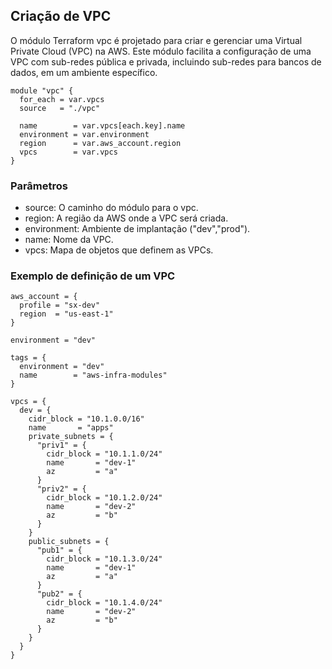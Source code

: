 ## Criação de VPC

O módulo Terraform vpc é projetado para criar e gerenciar uma Virtual Private Cloud (VPC) na AWS. Este módulo facilita a configuração de uma VPC com sub-redes pública e privada, incluindo sub-redes para bancos de dados, em um ambiente específico.

```hcl
module "vpc" {
  for_each = var.vpcs
  source   = "./vpc"

  name        = var.vpcs[each.key].name
  environment = var.environment
  region      = var.aws_account.region
  vpcs        = var.vpcs
}
```

### Parâmetros

- source: O caminho do módulo para o vpc.
- region: A região da AWS onde a VPC será criada.
- environment: Ambiente de implantação ("dev","prod").
- name: Nome da VPC.
- vpcs: Mapa de objetos que definem as VPCs.

### Exemplo de definição de um VPC

```hcl
aws_account = {
  profile = "sx-dev"
  region  = "us-east-1"
}

environment = "dev"

tags = {
  environment = "dev"
  name        = "aws-infra-modules"
}

vpcs = {
  dev = {
    cidr_block = "10.1.0.0/16"
    name       = "apps"
    private_subnets = {
      "priv1" = {
        cidr_block = "10.1.1.0/24"
        name       = "dev-1"
        az         = "a"
      }
      "priv2" = {
        cidr_block = "10.1.2.0/24"
        name       = "dev-2"
        az         = "b"
      }
    }
    public_subnets = {
      "pub1" = {
        cidr_block = "10.1.3.0/24"
        name       = "dev-1"
        az         = "a"
      }
      "pub2" = {
        cidr_block = "10.1.4.0/24"
        name       = "dev-2"
        az         = "b"
      }
    }
  }
}
```

